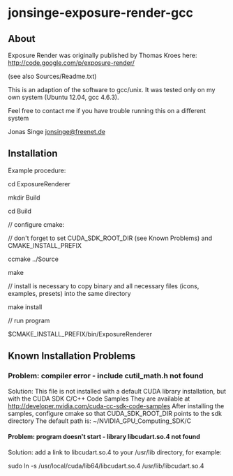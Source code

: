 # jonsinge-exposure-render-gcc

## About
Exposure Render was originally published by Thomas Kroes here:
http://code.google.com/p/exposure-render/

(see also Sources/Readme.txt)

This is an adaption of the software to gcc/unix.
It was tested only on my own system (Ubuntu 12.04, gcc 4.6.3).

Feel free to contact me if you have trouble running this on a different system

Jonas Singe <jonsinge@freenet.de>


## Installation
Example procedure:

cd ExposureRenderer

mkdir Build

cd Build

// configure cmake:

// don't forget to set CUDA_SDK_ROOT_DIR (see Known Problems) and CMAKE_INSTALL_PREFIX

ccmake ../Source


make

// install is necessary to copy binary and all necessary files (icons, examples, presets) into the same directory

make install

// run program

$CMAKE_INSTALL_PREFIX/bin/ExposureRenderer


## Known Installation Problems
### Problem: compiler error - include cutil_math.h not found
Solution: This file is not installed with a default CUDA library installation, but with the CUDA SDK C/C++ Code Samples
They are available at http://developer.nvidia.com/cuda-cc-sdk-code-samples
After installing the samples, configure cmake so that CUDA_SDK_ROOT_DIR points to the sdk directory
The default path is: ~/NVIDIA_GPU_Computing_SDK/C

#### Problem: program doesn't start - library libcudart.so.4 not found
Solution: add a link to libcudart.so.4 to your /usr/lib directory, for example:

sudo ln -s /usr/local/cuda/lib64/libcudart.so.4 /usr/lib/libcudart.so.4
